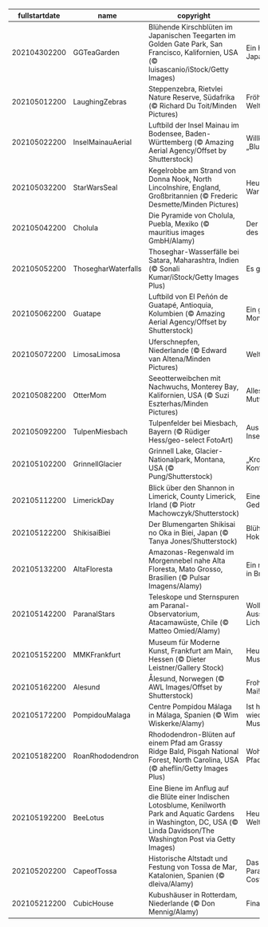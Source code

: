 |fullstartdate|name|copyright|title|image|
|--|--|--|--|--|
202104302200|GGTeaGarden|Blühende Kirschblüten im Japanischen Teegarten im Golden Gate Park, San Francisco, Kalifornien, USA (© luisascanio/iStock/Getty Images)|Ein Hauch von Japan|![](/de-DE/2021/05/202104302200GGTeaGarden.jpg)|
202105012200|LaughingZebras|Steppenzebra, Rietvlei Nature Reserve, Südafrika (© Richard Du Toit/Minden Pictures)|Fröhlicher Weltlachtag|![](/de-DE/2021/05/202105012200LaughingZebras.jpg)|
202105022200|InselMainauAerial|Luftbild der Insel Mainau im Bodensee, Baden-Württemberg (© Amazing Aerial Agency/Offset by Shutterstock)|Willkommen auf der „Blumeninsel“!|![](/de-DE/2021/05/202105022200InselMainauAerial.jpg)|
202105032200|StarWarsSeal|Kegelrobbe am Strand von Donna Nook, North Lincolnshire, England, Großbritannien (© Frederic Desmette/Minden Pictures)|Heute ist Star-Wars-Tag!|![](/de-DE/2021/05/202105032200StarWarsSeal.jpg)|
202105042200|Cholula|Die Pyramide von Cholula, Puebla, Mexiko (© mauritius images GmbH/Alamy)|Der Entstehungsort des Cinco de Mayo|![](/de-DE/2021/05/202105042200Cholula.jpg)|
202105052200|ThosegharWaterfalls|Thoseghar-Wasserfälle bei Satara, Maharashtra, Indien (© Sonali Kumar/iStock/Getty Images Plus)|Es grünt so grün…|![](/de-DE/2021/05/202105052200ThosegharWaterfalls.jpg)|
202105062200|Guatape|Luftbild von El Peñón de Guatapé, Antioquia, Kolumbien (© Amazing Aerial Agency/Offset by Shutterstock)|Ein grandioser Monolith|![](/de-DE/2021/05/202105062200Guatape.jpg)|
202105072200|LimosaLimosa|Uferschnepfen, Niederlande (© Edward van Altena/Minden Pictures)|Weltzugvogeltag|![](/de-DE/2021/05/202105072200LimosaLimosa.jpg)|
202105082200|OtterMom|Seeotterweibchen mit Nachwuchs, Monterey Bay, Kalifornien, USA (© Suzi Eszterhas/Minden Pictures)|Alles Gute zum Muttertag!|![](/de-DE/2021/05/202105082200OtterMom.jpg)|
202105092200|TulpenMiesbach|Tulpenfelder bei Miesbach, Bayern (© Rüdiger Hess/geo-select FotoArt)|Aus der Insektenperspektive|![](/de-DE/2021/05/202105092200TulpenMiesbach.jpg)|
202105102200|GrinnellGlacier|Grinnell Lake, Glacier-Nationalpark, Montana, USA (© Pung/Shutterstock)|„Krone des Kontinents“|![](/de-DE/2021/05/202105102200GrinnellGlacier.jpg)|
202105112200|LimerickDay|Blick über den Shannon in Limerick, County Limerick, Irland (© Piotr Machowczyk/Shutterstock)|Eine Stadt wie ein Gedicht|![](/de-DE/2021/05/202105112200LimerickDay.jpg)|
202105122200|ShikisaiBiei|Der Blumengarten Shikisai no Oka in Biei, Japan (© Tanya Jones/Shutterstock)|Blühendes Hokkaido|![](/de-DE/2021/05/202105122200ShikisaiBiei.jpg)|
202105132200|AltaFloresta|Amazonas-Regenwald im Morgennebel nahe Alta Floresta, Mato Grosso, Brasilien (© Pulsar Imagens/Alamy)|Ein nebliger Morgen in Brasilien|![](/de-DE/2021/05/202105132200AltaFloresta.jpg)|
202105142200|ParanalStars|Teleskope und Sternspuren am Paranal-Observatorium, Atacamawüste, Chile (© Matteo Omied/Alamy)|Wolkenlos mit Aussicht auf Lichtschwerter|![](/de-DE/2021/05/202105142200ParanalStars.jpg)|
202105152200|MMKFrankfurt|Museum für Moderne Kunst, Frankfurt am Main, Hessen (© Dieter Leistner/Gallery Stock)|Heute ist Museumstag!|![](/de-DE/2021/05/202105152200MMKFrankfurt.jpg)|
202105162200|Alesund|Ålesund, Norwegen (© AWL Images/Offset by Shutterstock)|Frohen Syttende Mai!|![](/de-DE/2021/05/202105162200Alesund.jpg)|
202105172200|PompidouMalaga|Centre Pompidou Málaga in Málaga, Spanien (© Wim Wiskerke/Alamy)|Ist heute schon wieder Museumstag?|![](/de-DE/2021/05/202105172200PompidouMalaga.jpg)|
202105182200|RoanRhododendron|Rhododendron-Blüten auf einem Pfad am Grassy Ridge Bald, Pisgah National Forest, North Carolina, USA (© aheflin/Getty Images Plus)|Wohin führt dieser Pfad?|![](/de-DE/2021/05/202105182200RoanRhododendron.jpg)|
202105192200|BeeLotus|Eine Biene im Anflug auf die Blüte einer Indischen Lotosblume, Kenilworth Park and Aquatic Gardens in Washington, DC, USA (© Linda Davidson/The Washington Post via Getty Images)|Heute ist Weltbienentag!|![](/de-DE/2021/05/202105192200BeeLotus.jpg)|
202105202200|CapeofTossa|Historische Altstadt und Festung von Tossa de Mar, Katalonien, Spanien (© dleiva/Alamy)|Das „blaue Paradies“ an der Costa Brava|![](/de-DE/2021/05/202105202200CapeofTossa.jpg)|
202105212200|CubicHouse|Kubushäuser in Rotterdam, Niederlande (© Don Mennig/Alamy)|Finale in Rotterdam|![](/de-DE/2021/05/202105212200CubicHouse.jpg)|
